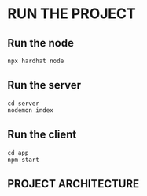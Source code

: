 # RUN THE PROJECT 

## Run the node

```console
npx hardhat node 
```

## Run the server

```console
cd server
nodemon index
```

## Run the client

```console
cd app
npm start
```

## PROJECT ARCHITECTURE
